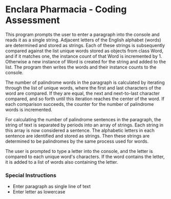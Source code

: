 # Enclara Pharmacia - Coding Assessment


<p>This program prompts the user to enter a paragraph into the console and reads it as a single string. Adjacent letters of the English alphabet (words) are determined and stored as strings. Each of these strings is subsequently compared against the list unique words stored as objects from class Word, and if it matches one, the instance count of that Word is incremented by 1. Otherwise a new instance of Word is created for the string and added to the list. The program then writes the words and their instance counts to the console.</p>

<p>The number of palindrome words in the paragraph is calculated by iterating through the list of unique words, where the first and last characters of the word are compared. If they are equal, the next and next-to-last character compared, and so forth until this iteration reaches the center of the word. If each comparison succeeds, the counter for the number of palindrome words is incremented.</p>

<p>For calculating the number of palindrome sentences in the paragraph, the string of text is separated by periods into an array of strings. Each string in this array is now considered a sentence. The alphabetic letters in each sentence are identified and stored as strings. Then these strings are determined to be palindromes by the same process used for words.</p>

<p>The user is prompted to type a letter into the console, and the letter is compared to each unique word's characters. If the word contains the letter, it is added to  a list of words also containing the letter.</p>

### Special Instructions
- Enter paragraph as single line of text  
- Enter letter as lowercase
